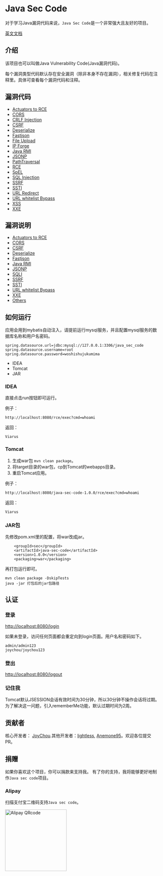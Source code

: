 # Java Sec Code

对于学习Java漏洞代码来说，`Java Sec Code`是一个非常强大且友好的项目。

[英文文档](https://github.com/JoyChou93/java-sec-code/blob/master/README.md)

## 介绍

该项目也可以叫做Java Vulnerability Code(Java漏洞代码)。

每个漏洞类型代码默认存在安全漏洞（除非本身不存在漏洞），相关修复代码在注释里。具体可查看每个漏洞代码和注释。


## 漏洞代码

- [Actuators to RCE](https://github.com/JoyChou93/java-sec-code/blob/master/src/main/resources/logback-online.xml)
- [CORS](https://github.com/JoyChou93/java-sec-code/blob/master/src/main/java/org/joychou/controller/CORS.java)
- [CRLF Injection](https://github.com/JoyChou93/java-sec-code/blob/master/src/main/java/org/joychou/controller/CRLFInjection.java)
- [CSRF](https://github.com/JoyChou93/java-sec-code/blob/master/src/main/java/org/joychou/security/WebSecurityConfig.java)
- [Deserialize](https://github.com/JoyChou93/java-sec-code/blob/master/src/main/java/org/joychou/controller/Deserialize.java)
- [Fastjson](https://github.com/JoyChou93/java-sec-code/blob/master/src/main/java/org/joychou/controller/Fastjson.java)
- [File Upload](https://github.com/JoyChou93/java-sec-code/blob/master/src/main/java/org/joychou/controller/FileUpload.java)
- [IP Forge](https://github.com/JoyChou93/java-sec-code/blob/master/src/main/java/org/joychou/controller/IPForge.java)
- [Java RMI](https://github.com/JoyChou93/java-sec-code/blob/master/src/main/java/org/joychou/RMI/Server.java)
- [JSONP](https://github.com/JoyChou93/java-sec-code/blob/master/src/main/java/org/joychou/controller/jsonp/JSONP.java)
- [PathTraversal](https://github.com/JoyChou93/java-sec-code/blob/master/src/main/java/org/joychou/controller/PathTraversal.java)
- [RCE](https://github.com/JoyChou93/java-sec-code/blob/master/src/main/java/org/joychou/controller/Rce.java)
- [SpEL](https://github.com/JoyChou93/java-sec-code/blob/master/src/main/java/org/joychou/controller/SpEL.java)
- [SQL Injection](https://github.com/JoyChou93/java-sec-code/blob/master/src/main/java/org/joychou/controller/SQLI.java)
- [SSRF](https://github.com/JoyChou93/java-sec-code/blob/master/src/main/java/org/joychou/controller/SSRF.java)
- [SSTI](https://github.com/JoyChou93/java-sec-code/blob/master/src/main/java/org/joychou/controller/SSTI.java)
- [URL Redirect](https://github.com/JoyChou93/java-sec-code/blob/master/src/main/java/org/joychou/controller/URLRedirect.java)
- [URL whitelist Bypass](https://github.com/JoyChou93/java-sec-code/blob/master/src/main/java/org/joychou/controller/URLWhiteList.java)
- [XSS](https://github.com/JoyChou93/java-sec-code/blob/master/src/main/java/org/joychou/controller/XSS.java)
- [XXE](https://github.com/JoyChou93/java-sec-code/blob/master/src/main/java/org/joychou/controller/XXE.java)


## 漏洞说明

- [Actuators to RCE](https://github.com/JoyChou93/java-sec-code/wiki/Actuators-to-RCE)
- [CORS](https://github.com/JoyChou93/java-sec-code/wiki/CORS)
- [CSRF](https://github.com/JoyChou93/java-sec-code/wiki/CSRF)
- [Deserialize](https://github.com/JoyChou93/java-sec-code/wiki/Deserialize)
- [Fastjson](https://github.com/JoyChou93/java-sec-code/wiki/Fastjson)
- [Java RMI](https://github.com/JoyChou93/java-sec-code/wiki/Java-RMI)
- [JSONP](https://github.com/JoyChou93/java-sec-code/wiki/JSONP)
- [SQLI](https://github.com/JoyChou93/java-sec-code/wiki/SQL-Inject)
- [SSRF](https://github.com/JoyChou93/java-sec-code/wiki/SSRF)
- [SSTI](https://github.com/JoyChou93/java-sec-code/wiki/SSTI)
- [URL whitelist Bypass](https://github.com/JoyChou93/java-sec-code/wiki/URL-whtielist-Bypass)
- [XXE](https://github.com/JoyChou93/java-sec-code/wiki/XXE)
- [Others](https://github.com/JoyChou93/java-sec-code/wiki/others)


## 如何运行

应用会用到mybatis自动注入，请提前运行mysql服务，并且配置mysql服务的数据库名称和用户名密码。

``` 
spring.datasource.url=jdbc:mysql://127.0.0.1:3306/java_sec_code
spring.datasource.username=root
spring.datasource.password=woshishujukumima
```

- IDEA
- Tomcat
- JAR



### IDEA

直接点击run按钮即可运行。

例子：

```
http://localhost:8080/rce/exec?cmd=whoami
```
 
返回：

``` 
Viarus
```

### Tomcat

1. 生成war包 `mvn clean package`。
2. 将target目录的war包，cp到Tomcat的webapps目录。
3. 重启Tomcat应用。


例子：

```
http://localhost:8080/java-sec-code-1.0.0/rce/exec?cmd=whoami
```
 
返回：

``` 
Viarus
```


### JAR包


先修改pom.xml里的配置，将war改成jar。

``` 
    <groupId>sec</groupId>
    <artifactId>java-sec-code</artifactId>
    <version>1.0.0</version>
    <packaging>war</packaging>
```

再打包运行即可。

```
mvn clean package -DskipTests 
java -jar 打包后的jar包路径
```

## 认证

### 登录

[http://localhost:8080/login](http://localhost:8080/login)

如果未登录，访问任何页面都会重定向到login页面。用户名和密码如下。

```
admin/admin123
joychou/joychou123
```
### 登出

[http://localhost:8080/logout](http://localhost:8080/logout)

### 记住我

Tomcat默认JSESSION会话有效时间为30分钟，所以30分钟不操作会话将过期。为了解决这一问题，引入rememberMe功能，默认过期时间为2周。


## 贡献者

核心开发者： [JoyChou](https://github.com/JoyChou93).其他开发者：[lightless](https://github.com/lightless233),  [Anemone95](https://github.com/Anemone95)。欢迎各位提交PR。

## 捐赠

如果你喜欢这个项目，你可以捐款来支持我。 有了你的支持，我将能够更好地制作`Java sec code`项目。

### Alipay

扫描支付宝二维码支持`Java sec code`。

<img title="Alipay QRcode" src="https://aliyun-testaaa.oss-cn-shanghai.aliyuncs.com/alipay_qr.png" width="200">
